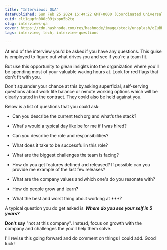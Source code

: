 ```yaml
---
title: "Interviews: Q&A"
datePublished: Sun Feb 25 2024 16:48:22 GMT+0000 (Coordinated Universal Time)
cuid: clt1qupfn000c09jxbpn5b2tq
slug: interviews-qa
cover: https://cdn.hashnode.com/res/hashnode/image/stock/unsplash/oZuBNC-6E2s/upload/71ebd9d67b00440d0c10caa6fb1b1612.jpeg
tags: interview, tech, interview-questions

---
```


At end of the interview you'd be asked if you have any questions. This guise is employed to figure out what drives you and see if you're a team fit.

But use this opportunity to glean insights into the organization where you'll be spending most of your valuable waking hours at. Look for red flags that don't fit with you.

Don't squander your chance at this by asking superficial, self-serving questions about work life balance or remote working options which will be clearly stated in the contract. They could also be held against you.

Below is a list of questions that you could ask:

* Can you describe the current tech org and what’s the stack?
    
* What's would a typical day like be for me if I was hired?
    
* Can you describe the role and responsibilities?
    
* What does it take to be successful in this role?
    
* What are the biggest challenges the team is facing?
    
* How do you get features defined and released? If possible can you provide me example of the last few releases?
    
* What are the company values and which one's do you resonate with?
    
* How do people grow and learn?
    
* What the best and worst thing about working at \*\*\*?
    

A typical question you do get asked is: ***Where do you see your self in 5 years?***

**Don't say** "not at this company". Instead, focus on growth with the company and challenges the you'll help them solve.

I'll revise this going forward and do comment on things I could add. Good luck!